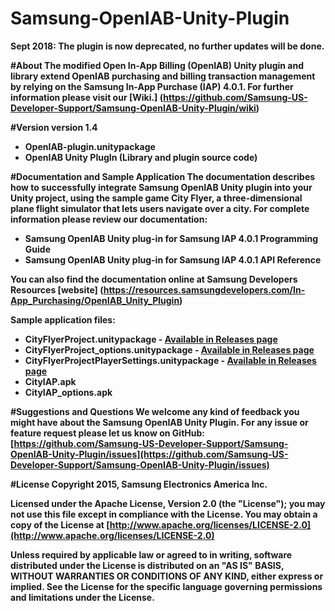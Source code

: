 # Samsung-OpenIAB-Unity-Plugin

<b>Sept 2018: The plugin is now deprecated, no further updates will be done. <b>

#About
The modified Open In-App Billing (OpenIAB) Unity plugin and library extend OpenIAB purchasing and billing transaction management by relying on the Samsung In-App Purchase (IAP) 4.0.1. For further information please visit our [Wiki.] (https://github.com/Samsung-US-Developer-Support/Samsung-OpenIAB-Unity-Plugin/wiki)

#Version 
version 1.4
* OpenIAB-plugin.unitypackage 
* OpenIAB Unity PlugIn (Library and plugin source code)

#Documentation and Sample Application
The documentation describes how to successfully integrate Samsung OpenIAB Unity plugin into your Unity project, using the sample game City Flyer, a three-dimensional plane flight simulator that lets users navigate over a city. For complete information please review our documentation:
* Samsung OpenIAB Unity plug-in for Samsung IAP 4.0.1 Programming Guide
* Samsung OpenIAB Unity plug-in for Samsung IAP 4.0.1 API Reference

You can also find the documentation online at Samsung Developers Resources [website] (https://resources.samsungdevelopers.com/In-App_Purchasing/OpenIAB_Unity_Plugin)

Sample application files:
* CityFlyerProject.unitypackage - [Available in Releases page](https://github.com/Samsung-US-Developer-Support/Samsung-OpenIAB-Unity-Plugin/releases)
* CityFlyerProject_options.unitypackage - [Available in Releases page](https://github.com/Samsung-US-Developer-Support/Samsung-OpenIAB-Unity-Plugin/releases)
* CityFlyerProjectPlayerSettings.unitypackage - [Available in Releases page](https://github.com/Samsung-US-Developer-Support/Samsung-OpenIAB-Unity-Plugin/releases)
* CityIAP.apk
* CityIAP_options.apk

#Suggestions and Questions
We welcome any kind of feedback you might have about the Samsung OpenIAB Unity Plugin. 
For any issue or feature request please let us know on GitHub:[https://github.com/Samsung-US-Developer-Support/Samsung-OpenIAB-Unity-Plugin/issues](https://github.com/Samsung-US-Developer-Support/Samsung-OpenIAB-Unity-Plugin/issues)

#License
Copyright 2015, Samsung Electronics America Inc.

Licensed under the Apache License, Version 2.0 (the "License");
you may not use this file except in compliance with the License.
You may obtain a copy of the License at
[http://www.apache.org/licenses/LICENSE-2.0](http://www.apache.org/licenses/LICENSE-2.0)

Unless required by applicable law or agreed to in writing, software
distributed under the License is distributed on an "AS IS" BASIS,
WITHOUT WARRANTIES OR CONDITIONS OF ANY KIND, either express or implied.
See the License for the specific language governing permissions and
limitations under the License.

